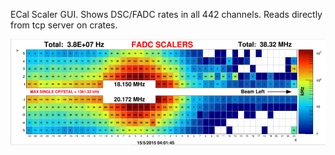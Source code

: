 ECal Scaler GUI.  Shows DSC/FADC rates in all 442 channels.
Reads directly from tcp server on crates.

![alt tag](https://github.com/JeffersonLab/HPS-CODE/blob/master/ONLINE/ecalScalers/screenshot.png)
